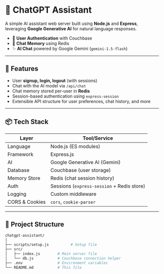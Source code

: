 # 🤖 ChatGPT Assistant

A simple AI assistant web server built using **Node.js** and **Express**, leveraging **Google Generative AI** for natural language responses.

- 🔐 **User Authentication** with Couchbase
- 🧠 **Chat Memory** using Redis
- ✨ **AI Chat** powered by Google Gemini (`gemini-1.5-flash`)

---

## 🚀 Features

- User **signup, login, logout** (with sessions)
- Chat with the AI model via `/api/chat`
- Chat memory stored per-user in **Redis**
- Session-based authentication using `express-session`
- Extensible API structure for user preferences, chat history, and more

---

## 📦 Tech Stack

| Layer         | Tool/Service             |
|---------------|--------------------------|
| Language      | Node.js (ES modules)     |
| Framework     | Express.js               |
| AI            | Google Generative AI (Gemini) |
| Database      | Couchbase (user storage) |
| Memory Store  | Redis (chat session history) |
| Auth          | Sessions (`express-session` + Redis store) |
| Logging       | Custom middleware        |
| CORS & Cookies| `cors`, `cookie-parser`  |

---

## 📂 Project Structure

```bash
chatgpt-assistant/
│
├── scripts/setup.js          # Setup file
├── src/
│   ├── index.js        # Main server file
│   └── db.js           # Couchbase connection helper
├── .env                # Environment variables
└── README.md           # This file
